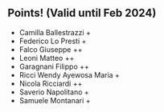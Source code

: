 ## Points! (Valid until Feb 2024)
* Camilla Ballestrazzi +
* Federico Lo Presti +
* Falco Giuseppe ++
* Leoni Matteo ++
* Garagnani Filippo ++
* Ricci Wendy Ayewosa Maria +
* Nicola Ricciardi ++
* Saverio Napolitano +
* Samuele Montanari +